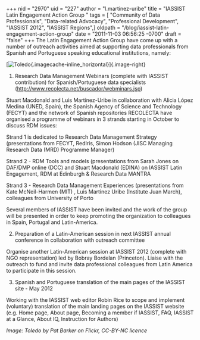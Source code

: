 +++
nid = "2970"
uid = "227"
author = "l.martinez-uribe"
title = "IASSIST Latin Engagement Action Group "
tags = [ "Community of Data Professionals", "Data-related Advocacy", "Professional Development", "IASSIST 2012", "IASSIST Regions",]
oldpath = "/blog/iassist-latin-engagement-action-group"
date = "2011-11-03 06:56:25 -0700"
draft = "false"
+++
The Latin Engagement Action Group have come up with a number of outreach
activities aimed at supporting data professionals from Spanish and
Portuguese speaking educational institutions, namely:

[![](http://www.iassistdata.org/img/blog/pat_mcdonald-flickr-cc-by-nc.jpg "Toledo"){.imagecache-inline_horizontal}]{.image-right}

1. Research Data Management Webinars (complete with IASSIST
contribution) for Spanish/Portuguese data specialists
(<http://www.recolecta.net/buscador/webminars.jsp>)

Stuart Macdonald and Luis Martínez-Uribe in collaboration with Alicia
López Medina (UNED, Spain), the Spanish Agency of Science and Technology
(FECYT) and the network of Spanish repositories RECOLECTA have organised
a programme of webinars in 3 strands starting in October to discuss RDM
issues:

Strand 1 is dedicated to Research Data Management Strategy
(presentations from FECYT, RedIris, Simon Hodson (JISC Managing Research
Data (MRD) Programme Manager)

Strand 2 - RDM Tools and models (presentations from Sarah Jones on
DAF/DMP online (DCC) and Stuart Macdonald (EDINA) on IASSIST Latin
Engagement, RDM at Edinburgh & Research Data MANTRA 

Strand 3 - Research Data Management Experiences (presentations from Kate
McNeil-Harmen (MIT) , Luis Martinez Uribe (Institute Juan March),
colleagues from University of Porto

Several members of IASSIST have been invited and the work of the group
will be presented in order to keep promoting the organization to
colleagues in Spain, Portugal and Latin-America.

2. Preparation of a Latin-American session in next IASSIST annual
conference in collaboration with outreach committee

Organise another Latin-American session at IASSIST 2012 (complete with
NGO representation) led by Bobray Bordelan (Princeton). Liaise with the
outreach to fund and invite data professional colleagues from Latin
America to participate in this session.

3. Spanish and Portuguese translation of the main pages of the IASSIST
site - May 2012

Working with the IASSIST web editor Robin Rice to scope and implement
(voluntary) translation of the main landing pages on the IASSIST website
(e.g. Home page, About page, Becoming a member if IASSIST, FAQ, IASSIST
at a Glance, About IQ, Instruction for Authors)

*Image: Toledo by Pat Barker on Flickr, CC-BY-NC licence*
